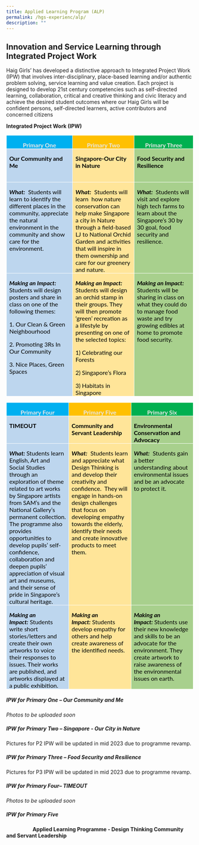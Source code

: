 ```yaml
---
title: Applied Learning Program (ALP)
permalink: /hgs-experienc/alp/
description: ""
---
```


## **Innovation and Service Learning through Integrated Project Work**

Haig Girls’ has developed a distinctive approach to Integrated Project Work (IPW) that involves inter-disciplinary, place-based learning and/or authentic problem solving, service learning and value creation. Each project is designed to develop 21st century competencies such as self-directed learning, collaboration, critical and creative thinking and civic literacy and achieve the desired student outcomes where our Haig Girls will be confident persons, self-directed learners, active contributors and concerned citizens


**Integrated Project Work (IPW)**

<table style="border-collapse:collapse;mso-table-layout-alt:fixed;mso-yfti-tbllook:
 1024;mso-padding-alt:0in 5.4pt 0in 5.4pt" width="750" cellpadding="0" cellspacing="0" border="0" class="MsoNormalTable"><tbody><tr style="mso-yfti-irow:0;mso-yfti-firstrow:yes"><td style="width:187.5pt;border:solid white 1.0pt;
  background:#00B0F0;padding:0in 5.4pt 0in 5.4pt" valign="top" width="250"><p style="margin-bottom:0in;text-align:center;
  line-height:normal" align="center" class="MsoNormal"><b style="mso-bidi-font-weight:normal"><span style="font-size:12.0pt;font-family:&quot;Lato&quot;,sans-serif;mso-fareast-font-family:
  Lato;mso-bidi-font-family:Lato;color:#E7E6E6">Primary One</span></b><span style="font-size:12.0pt;font-family:&quot;Lato&quot;,sans-serif;mso-fareast-font-family:
  Lato;mso-bidi-font-family:Lato;color:black"></span></p></td><td style="width:187.5pt;border:solid white 1.0pt;
  border-left:none;background:#FFC000;padding:0in 5.4pt 0in 5.4pt" valign="top" width="250"><p style="margin-bottom:0in;text-align:center;
  line-height:normal" align="center" class="MsoNormal"><b style="mso-bidi-font-weight:normal"><span style="font-size:12.0pt;font-family:&quot;Lato&quot;,sans-serif;mso-fareast-font-family:
  Lato;mso-bidi-font-family:Lato;color:#E7E6E6">Primary Two</span></b><span style="font-size:12.0pt;font-family:&quot;Lato&quot;,sans-serif;mso-fareast-font-family:
  Lato;mso-bidi-font-family:Lato;color:black"></span></p></td><td style="width:187.5pt;border:solid white 1.0pt;
  border-left:none;background:#00B050;padding:0in 5.4pt 0in 5.4pt" valign="top" width="250"><p style="margin-bottom:0in;text-align:center;
  line-height:normal" align="center" class="MsoNormal"><b style="mso-bidi-font-weight:normal"><span style="font-size:12.0pt;font-family:&quot;Lato&quot;,sans-serif;mso-fareast-font-family:
  Lato;mso-bidi-font-family:Lato;color:#E7E6E6">Primary Three</span></b><span style="font-size:12.0pt;font-family:&quot;Lato&quot;,sans-serif;mso-fareast-font-family:
  Lato;mso-bidi-font-family:Lato;color:black"></span></p></td></tr><tr style="mso-yfti-irow:1"><td style="width:187.5pt;border:solid white 1.0pt;
  border-top:none;background:#BDD6EE;padding:0in 5.4pt 0in 5.4pt" valign="top" width="250"><p style="margin-bottom:0in;line-height:normal" class="MsoNormal"><b style="mso-bidi-font-weight:normal"><span style="font-size:12.0pt;font-family:
  &quot;Lato&quot;,sans-serif;mso-fareast-font-family:Lato;mso-bidi-font-family:Lato;
  color:black;mso-color-alt:windowtext">Our Community and Me<span style="mso-spacerun:yes">&nbsp;&nbsp;</span></span></b><b style="mso-bidi-font-weight:
  normal"><span style="font-size:12.0pt;font-family:&quot;Lato&quot;,sans-serif;
  mso-fareast-font-family:Lato;mso-bidi-font-family:Lato"></span></b></p><p style="margin-bottom:0in;line-height:normal" class="MsoNormal"><b style="mso-bidi-font-weight:normal"><span style="font-size:12.0pt;font-family:
  &quot;Lato&quot;,sans-serif;mso-fareast-font-family:Lato;mso-bidi-font-family:Lato">&nbsp;</span></b></p></td><td style="width:187.5pt;border-top:none;border-left:
  none;border-bottom:solid white 1.0pt;border-right:solid white 1.0pt;
  background:#FFE599;padding:0in 5.4pt 0in 5.4pt" valign="top" width="250"><p style="margin-bottom:0in;line-height:normal" class="MsoNormal"><b style="mso-bidi-font-weight:normal"><span style="font-size:12.0pt;font-family:
  &quot;Lato&quot;,sans-serif;mso-fareast-font-family:Lato;mso-bidi-font-family:Lato;
  color:black;mso-color-alt:windowtext">Singapore-Our City in Nature</span></b><span style="font-size:12.0pt;font-family:&quot;Lato&quot;,sans-serif;mso-fareast-font-family:
  Lato;mso-bidi-font-family:Lato;color:black"></span></p></td><td style="width:187.5pt;border-top:none;border-left:
  none;border-bottom:solid white 1.0pt;border-right:solid white 1.0pt;
  background:#A8D08D;padding:0in 5.4pt 0in 5.4pt" valign="top" width="250"><p style="margin-bottom:0in;line-height:normal" class="MsoNormal"><b style="mso-bidi-font-weight:normal"><span style="font-size:12.0pt;font-family:
  &quot;Lato&quot;,sans-serif;mso-fareast-font-family:Lato;mso-bidi-font-family:Lato;
  color:black">Food Security and Resilience</span></b><span style="font-size:
  12.0pt;font-family:&quot;Lato&quot;,sans-serif;mso-fareast-font-family:Lato;mso-bidi-font-family:
  Lato;color:black"></span></p></td></tr><tr style="mso-yfti-irow:2"><td style="width:187.5pt;border:solid white 1.0pt;
  border-top:none;background:#BDD6EE;padding:0in 5.4pt 0in 5.4pt" valign="top" width="250"><p style="margin-bottom:0in;line-height:normal" class="MsoNormal"><b style="mso-bidi-font-weight:normal"><i style="mso-bidi-font-style:normal"><span style="font-size:12.0pt;font-family:&quot;Lato&quot;,sans-serif;mso-fareast-font-family:
  Lato;mso-bidi-font-family:Lato;color:black">What:</span></i></b><span style="font-size:12.0pt;font-family:&quot;Lato&quot;,sans-serif;mso-fareast-font-family:
  Lato;mso-bidi-font-family:Lato;color:black">&nbsp; Students will learn to identify the different places in the community, appreciate the natural environment in the community and show care for the environment.</span><span style="font-size:12.0pt;font-family:&quot;Lato&quot;,sans-serif;mso-fareast-font-family:
  Lato;mso-bidi-font-family:Lato"></span></p><p style="margin-bottom:0in;line-height:normal" class="MsoNormal"><span style="font-size:12.0pt;font-family:&quot;Lato&quot;,sans-serif;mso-fareast-font-family:
  Lato;mso-bidi-font-family:Lato">&nbsp;</span></p></td><td style="width:187.5pt;border-top:none;border-left:
  none;border-bottom:solid white 1.0pt;border-right:solid white 1.0pt;
  background:#FFE599;padding:0in 5.4pt 0in 5.4pt" valign="top" width="250"><p style="margin-bottom:0in;line-height:normal" class="MsoNormal"><b style="mso-bidi-font-weight:normal"><i style="mso-bidi-font-style:normal"><span style="font-size:12.0pt;font-family:&quot;Lato&quot;,sans-serif;mso-fareast-font-family:
  Lato;mso-bidi-font-family:Lato;color:black">What:</span></i></b><span style="font-size:12.0pt;font-family:&quot;Lato&quot;,sans-serif;mso-fareast-font-family:
  Lato;mso-bidi-font-family:Lato;color:black">&nbsp; Students will learn<span style="mso-spacerun:yes">&nbsp; </span>how nature conservation can help make Singapore a city in Nature through a field-based LJ to National Orchid Garden and activities that will inspire in them ownership and care for our greenery and nature.</span></p></td><td style="width:187.5pt;border-top:none;border-left:
  none;border-bottom:solid white 1.0pt;border-right:solid white 1.0pt;
  background:#A8D08D;padding:0in 5.4pt 0in 5.4pt" valign="top" width="250"><p style="margin-bottom:0in;line-height:normal" class="MsoNormal"><b style="mso-bidi-font-weight:normal"><i style="mso-bidi-font-style:normal"><span style="font-size:12.0pt;font-family:&quot;Lato&quot;,sans-serif;mso-fareast-font-family:
  Lato;mso-bidi-font-family:Lato;color:black">What:</span></i></b><i style="mso-bidi-font-style:normal"><span style="font-size:12.0pt;font-family:
  &quot;Lato&quot;,sans-serif;mso-fareast-font-family:Lato;mso-bidi-font-family:Lato;
  color:black">&nbsp;</span></i><span style="font-size:12.0pt;font-family:&quot;Lato&quot;,sans-serif;
  mso-fareast-font-family:Lato;mso-bidi-font-family:Lato;color:black"> Students will visit and explore high tech farms to learn about the Singapore’s 30 by 30 goal, food security and resilience.</span></p></td></tr><tr style="mso-yfti-irow:3;mso-yfti-lastrow:yes"><td style="width:187.5pt;border:solid white 1.0pt;
  border-top:none;background:#BDD6EE;padding:0in 5.4pt 0in 5.4pt" valign="top" width="250"><p style="margin-bottom:0in;line-height:normal" class="MsoNormal"><b style="mso-bidi-font-weight:normal"><i style="mso-bidi-font-style:normal"><span style="font-size:12.0pt;font-family:&quot;Lato&quot;,sans-serif;mso-fareast-font-family:
  Lato;mso-bidi-font-family:Lato;color:black">Making an Impact:</span></i></b><i style="mso-bidi-font-style:normal"><span style="font-size:12.0pt;font-family:
  &quot;Lato&quot;,sans-serif;mso-fareast-font-family:Lato;mso-bidi-font-family:Lato;
  color:black">&nbsp;</span></i><span style="font-size:12.0pt;font-family:&quot;Lato&quot;,sans-serif;
  mso-fareast-font-family:Lato;mso-bidi-font-family:Lato;color:black;
  mso-color-alt:windowtext">  Students will design posters and share in class on one of the following themes:</span><span style="font-size:12.0pt;font-family:
  &quot;Lato&quot;,sans-serif;mso-fareast-font-family:Lato;mso-bidi-font-family:Lato"></span></p><p style="margin-bottom:0in;line-height:normal" class="MsoNormal"><span style="font-size:12.0pt;font-family:&quot;Lato&quot;,sans-serif;mso-fareast-font-family:
  Lato;mso-bidi-font-family:Lato;color:black;mso-color-alt:windowtext">1. Our Clean &amp; Green Neighbourhood</span><span style="font-size:12.0pt;
  font-family:&quot;Lato&quot;,sans-serif;mso-fareast-font-family:Lato;mso-bidi-font-family:
  Lato"></span></p><p style="margin-bottom:0in;line-height:normal" class="MsoNormal"><span style="font-size:12.0pt;font-family:&quot;Lato&quot;,sans-serif;mso-fareast-font-family:
  Lato;mso-bidi-font-family:Lato;color:black;mso-color-alt:windowtext">2. Promoting 3Rs In Our Community</span><span style="font-size:12.0pt;
  font-family:&quot;Lato&quot;,sans-serif;mso-fareast-font-family:Lato;mso-bidi-font-family:
  Lato"></span></p><p style="margin-bottom:0in;line-height:normal" class="MsoNormal"><span style="font-size:12.0pt;font-family:&quot;Lato&quot;,sans-serif;mso-fareast-font-family:
  Lato;mso-bidi-font-family:Lato;color:black;mso-color-alt:windowtext">3. Nice Places, Green Spaces</span><span style="font-size:12.0pt;font-family:&quot;Lato&quot;,sans-serif;
  mso-fareast-font-family:Lato;mso-bidi-font-family:Lato"></span></p><p style="margin-bottom:0in;line-height:normal" class="MsoNormal"><i style="mso-bidi-font-style:normal"><span style="font-size:12.0pt;font-family:
  &quot;Lato&quot;,sans-serif;mso-fareast-font-family:Lato;mso-bidi-font-family:Lato">&nbsp;</span></i></p></td><td style="width:187.5pt;border-top:none;border-left:
  none;border-bottom:solid white 1.0pt;border-right:solid white 1.0pt;
  background:#FFE599;padding:0in 5.4pt 0in 5.4pt" valign="top" width="250"><p style="margin-bottom:0in;line-height:normal" class="MsoNormal"><b style="mso-bidi-font-weight:normal"><i style="mso-bidi-font-style:normal"><span style="font-size:12.0pt;font-family:&quot;Lato&quot;,sans-serif;mso-fareast-font-family:
  Lato;mso-bidi-font-family:Lato;color:black">Making an Impact:</span></i></b><span style="font-size:12.0pt;font-family:&quot;Lato&quot;,sans-serif;mso-fareast-font-family:
  Lato;mso-bidi-font-family:Lato;color:black">&nbsp; 
	Students will design an orchid stamp in their groups. They will then promote ‘green’ recreation as a lifestyle by presenting on one of the selected topics:</span><span style="font-size:12.0pt;font-family:&quot;Lato&quot;,sans-serif;mso-fareast-font-family:
  Lato;mso-bidi-font-family:Lato"></span></p><p style="margin-bottom:0in;line-height:normal" class="MsoNormal"><span style="font-size:12.0pt;font-family:&quot;Lato&quot;,sans-serif;mso-fareast-font-family:
  Lato;mso-bidi-font-family:Lato"></span></p><p style="margin-bottom:0in;line-height:normal" class="MsoNormal"><span style="font-size:12.0pt;font-family:&quot;Lato&quot;,sans-serif;mso-fareast-font-family:
  Lato;mso-bidi-font-family:Lato;color:black;mso-color-alt:windowtext">1) Celebrating our Forests</span><span style="font-size:12.0pt;font-family:&quot;Lato&quot;,sans-serif;
  mso-fareast-font-family:Lato;mso-bidi-font-family:Lato"></span></p><p style="margin-bottom:0in;line-height:normal" class="MsoNormal"><span style="font-size:12.0pt;font-family:&quot;Lato&quot;,sans-serif;mso-fareast-font-family:
  Lato;mso-bidi-font-family:Lato;color:black;mso-color-alt:windowtext">2) Singapore’s Flora</span><span style="font-size:12.0pt;font-family:&quot;Lato&quot;,sans-serif;
  mso-fareast-font-family:Lato;mso-bidi-font-family:Lato"></span></p><p style="margin-bottom:0in;line-height:normal" class="MsoNormal"><span style="font-size:12.0pt;font-family:&quot;Lato&quot;,sans-serif;mso-fareast-font-family:
  Lato;mso-bidi-font-family:Lato;color:black;mso-color-alt:windowtext">3) Habitats in Singapore</span><span style="font-size:12.0pt;font-family:&quot;Lato&quot;,sans-serif;
  mso-fareast-font-family:Lato;mso-bidi-font-family:Lato"></span></p></td><td style="width:187.5pt;border-top:none;border-left:
  none;border-bottom:solid white 1.0pt;border-right:solid white 1.0pt;
  background:#A8D08D;padding:0in 5.4pt 0in 5.4pt" valign="top" width="250"><p style="margin-bottom:0in;line-height:normal" class="MsoNormal"><b style="mso-bidi-font-weight:normal"><i style="mso-bidi-font-style:normal"><span style="font-size:12.0pt;font-family:&quot;Lato&quot;,sans-serif;mso-fareast-font-family:
  Lato;mso-bidi-font-family:Lato;color:black">Making an Impact:</span></i></b><i style="mso-bidi-font-style:normal"><span style="font-size:12.0pt;font-family:
  &quot;Lato&quot;,sans-serif;mso-fareast-font-family:Lato;mso-bidi-font-family:Lato;
  color:black">&nbsp;</span></i><span style="font-size:12.0pt;font-family:&quot;Lato&quot;,sans-serif;
  mso-fareast-font-family:Lato;mso-bidi-font-family:Lato;color:black"> Students will be sharing in class on what they could do to manage food waste and try growing edibles at home to promote food security.</span></p></td></tr></tbody></table>

<table style="border-collapse:collapse;mso-table-layout-alt:fixed;mso-yfti-tbllook:
 1024;mso-padding-alt:0in 5.4pt 0in 5.4pt" width="750" cellpadding="0" cellspacing="0" border="0" class="MsoNormalTable"><tbody><tr style="mso-yfti-irow:0;mso-yfti-firstrow:yes"><td style="width:187.5pt;border:solid white 1.0pt;
  background:#00B0F0;padding:0in 5.4pt 0in 5.4pt" valign="top" width="250"><p style="margin-bottom:0in;text-align:center;
  line-height:normal" align="center" class="MsoNormal"><b style="mso-bidi-font-weight:normal"><span style="font-size:12.0pt;font-family:&quot;Lato&quot;,sans-serif;mso-fareast-font-family:
  Lato;mso-bidi-font-family:Lato;color:#E7E6E6">Primary Four</span></b><span style="font-size:12.0pt;font-family:&quot;Lato&quot;,sans-serif;mso-fareast-font-family:
  Lato;mso-bidi-font-family:Lato;color:black"></span></p></td><td style="width:187.5pt;border:solid white 1.0pt;
  border-left:none;background:#FFC000;padding:0in 5.4pt 0in 5.4pt" valign="top" width="250"><p style="margin-bottom:0in;text-align:center;
  line-height:normal" align="center" class="MsoNormal"><b style="mso-bidi-font-weight:normal"><span style="font-size:12.0pt;font-family:&quot;Lato&quot;,sans-serif;mso-fareast-font-family:
  Lato;mso-bidi-font-family:Lato;color:#E7E6E6">Primary Five</span></b><span style="font-size:12.0pt;font-family:&quot;Lato&quot;,sans-serif;mso-fareast-font-family:
  Lato;mso-bidi-font-family:Lato;color:black"></span></p></td><td style="width:187.5pt;border:solid white 1.0pt;
  border-left:none;background:#00B050;padding:0in 5.4pt 0in 5.4pt" valign="top" width="250"><p style="margin-bottom:0in;text-align:center;
  line-height:normal" align="center" class="MsoNormal"><b style="mso-bidi-font-weight:normal"><span style="font-size:12.0pt;font-family:&quot;Lato&quot;,sans-serif;mso-fareast-font-family:
  Lato;mso-bidi-font-family:Lato;color:#E7E6E6">Primary Six</span></b><span style="font-size:12.0pt;font-family:&quot;Lato&quot;,sans-serif;mso-fareast-font-family:
  Lato;mso-bidi-font-family:Lato;color:black"></span></p></td></tr><tr style="mso-yfti-irow:1;height:36.75pt"><td style="width:187.5pt;border:solid white 1.0pt;
  border-top:none;background:#BDD6EE;padding:0in 5.4pt 0in 5.4pt;height:36.75pt" valign="top" width="250"><p style="margin-bottom:0in;line-height:normal" class="MsoNormal"><b style="mso-bidi-font-weight:normal"><span style="font-size:12.0pt;font-family:
  &quot;Lato&quot;,sans-serif;mso-fareast-font-family:Lato;mso-bidi-font-family:Lato;
  color:black;mso-color-alt:windowtext">TIMEOUT</span></b></p></td><td style="width:187.5pt;border-top:none;border-left:
  none;border-bottom:solid white 1.0pt;border-right:solid white 1.0pt;
  background:#FFE599;padding:0in 5.4pt 0in 5.4pt;height:36.75pt" valign="top" width="250"><p style="margin-bottom:0in;line-height:normal" class="MsoNormal"><b style="mso-bidi-font-weight:normal"><span style="font-size:12.0pt;font-family:
  &quot;Lato&quot;,sans-serif;mso-fareast-font-family:Lato;mso-bidi-font-family:Lato;
  color:black;mso-color-alt:windowtext">Community and Servant Leadership</span></b></p></td><td style="width:187.5pt;border-top:none;border-left:
  none;border-bottom:solid white 1.0pt;border-right:solid white 1.0pt;
  background:#A8D08D;padding:0in 5.4pt 0in 5.4pt;height:36.75pt" valign="top" width="250"><p style="margin-bottom:0in;line-height:normal" class="MsoNormal"><b style="mso-bidi-font-weight:normal"><span style="font-size:12.0pt;font-family:
  &quot;Lato&quot;,sans-serif;mso-fareast-font-family:Lato;mso-bidi-font-family:Lato;
  color:black;mso-color-alt:windowtext">Environmental Conservation and Advocacy</span></b></p></td></tr><tr style="mso-yfti-irow:2;height:92.35pt"><td style="width:187.5pt;border:solid white 1.0pt;
  border-top:none;background:#BDD6EE;padding:0in 5.4pt 0in 5.4pt;height:92.35pt" valign="top" width="250"><p style="margin-bottom:0in;line-height:normal" class="MsoNormal"><b style="mso-bidi-font-weight:normal"><i style="mso-bidi-font-style:normal"><span style="font-size:12.0pt;font-family:&quot;Lato&quot;,sans-serif;mso-fareast-font-family:
  Lato;mso-bidi-font-family:Lato;color:black">What:</span></i></b><i style="mso-bidi-font-style:normal"><span style="font-size:12.0pt;font-family:
  &quot;Lato&quot;,sans-serif;mso-fareast-font-family:Lato;mso-bidi-font-family:Lato;
  color:black">&nbsp;</span></i><span style="font-size:12.0pt;font-family:&quot;Lato&quot;,sans-serif;
  mso-fareast-font-family:Lato;mso-bidi-font-family:Lato;color:black">Students learn English, Art and Social Studies through an exploration of theme related to art works by Singapore artists from SAM’s and the National Gallery’s permanent collection. The programme also provides opportunities to develop pupils’ self-confidence, collaboration and deepen pupils’ appreciation of visual art and museums, and their sense of pride in Singapore’s cultural heritage.</span></p></td><td style="width:187.5pt;border-top:none;border-left:
  none;border-bottom:solid white 1.0pt;border-right:solid white 1.0pt;
  background:#FFE599;padding:0in 5.4pt 0in 5.4pt;height:92.35pt" valign="top" width="250"><p style="margin-bottom:0in;line-height:normal" class="MsoNormal"><b style="mso-bidi-font-weight:normal"><i style="mso-bidi-font-style:normal"><span style="font-size:12.0pt;font-family:&quot;Lato&quot;,sans-serif;mso-fareast-font-family:
  Lato;mso-bidi-font-family:Lato;color:black">What:</span></i></b><span style="font-size:12.0pt;font-family:&quot;Lato&quot;,sans-serif;mso-fareast-font-family:
  Lato;mso-bidi-font-family:Lato;color:black">&nbsp;
	Students learn and appreciate what Design Thinking is and develop their creativity and confidence.<span style="mso-spacerun:yes">&nbsp; </span>They will engage in hands-on design challenges that focus on developing empathy towards the elderly, identify their needs and create innovative products to meet them.</span><span style="font-size:12.0pt;font-family:&quot;Lato&quot;,sans-serif;mso-fareast-font-family:
  Lato;mso-bidi-font-family:Lato"></span></p><p style="margin-bottom:0in;line-height:normal" class="MsoNormal"><span style="font-size:12.0pt;font-family:&quot;Lato&quot;,sans-serif;mso-fareast-font-family:
  Lato;mso-bidi-font-family:Lato">&nbsp;</span></p></td><td style="width:187.5pt;border-top:none;border-left:
  none;border-bottom:solid white 1.0pt;border-right:solid white 1.0pt;
  background:#A8D08D;padding:0in 5.4pt 0in 5.4pt;height:92.35pt" valign="top" width="250"><p style="margin-bottom:0in;line-height:normal" class="MsoNormal"><b style="mso-bidi-font-weight:normal"><i style="mso-bidi-font-style:normal"><span style="font-size:12.0pt;font-family:&quot;Lato&quot;,sans-serif;mso-fareast-font-family:
  Lato;mso-bidi-font-family:Lato;color:black">What:</span></i></b><span style="font-size:12.0pt;font-family:&quot;Lato&quot;,sans-serif;mso-fareast-font-family:
  Lato;mso-bidi-font-family:Lato;color:black">&nbsp; Students gain a better understanding about environmental issues and be an advocate to protect it.</span></p></td></tr><tr style="mso-yfti-irow:3;mso-yfti-lastrow:yes"><td style="width:187.5pt;border:solid white 1.0pt;
  border-top:none;background:#BDD6EE;padding:0in 5.4pt 0in 5.4pt" valign="top" width="250"><p style="margin-bottom:0in;line-height:normal" class="MsoNormal"><b style="mso-bidi-font-weight:normal"><i style="mso-bidi-font-style:normal"><span style="font-size:12.0pt;font-family:&quot;Lato&quot;,sans-serif;mso-fareast-font-family:
  Lato;mso-bidi-font-family:Lato;color:black">Making an Impact:</span></i></b><span style="font-size:12.0pt;font-family:&quot;Lato&quot;,sans-serif;mso-fareast-font-family:
  Lato;mso-bidi-font-family:Lato;color:black">&nbsp;Students write short stories/letters and create their own artworks to voice their responses to issues. Their works are published, and artworks displayed at a public exhibition.</span></p></td><td style="width:187.5pt;border-top:none;border-left:
  none;border-bottom:solid white 1.0pt;border-right:solid white 1.0pt;
  background:#FFE599;padding:0in 5.4pt 0in 5.4pt" valign="top" width="250"><p style="margin-bottom:0in;line-height:normal" class="MsoNormal"><b style="mso-bidi-font-weight:normal"><i style="mso-bidi-font-style:normal"><span style="font-size:12.0pt;font-family:&quot;Lato&quot;,sans-serif;mso-fareast-font-family:
  Lato;mso-bidi-font-family:Lato;color:black">Making an Impact:</span></i></b><span style="font-size:12.0pt;font-family:&quot;Lato&quot;,sans-serif;mso-fareast-font-family:
  Lato;mso-bidi-font-family:Lato;color:black">&nbsp;Students develop empathy for others and help create awareness of the identified needs.</span></p></td><td style="width:187.5pt;border-top:none;border-left:
  none;border-bottom:solid white 1.0pt;border-right:solid white 1.0pt;
  background:#A8D08D;padding:0in 5.4pt 0in 5.4pt" valign="top" width="250"><p style="margin-bottom:0in;line-height:normal" class="MsoNormal"><b style="mso-bidi-font-weight:normal"><i style="mso-bidi-font-style:normal"><span style="font-size:12.0pt;font-family:&quot;Lato&quot;,sans-serif;mso-fareast-font-family:
  Lato;mso-bidi-font-family:Lato;color:black">Making an Impact:</span></i></b><i style="mso-bidi-font-style:normal"><span style="font-size:12.0pt;font-family:
  &quot;Lato&quot;,sans-serif;mso-fareast-font-family:Lato;mso-bidi-font-family:Lato;
  color:black">&nbsp;</span></i><span style="font-size:12.0pt;font-family:&quot;Lato&quot;,sans-serif;
  mso-fareast-font-family:Lato;mso-bidi-font-family:Lato;color:black">Students use their new knowledge and skills to be an advocate for the environment. They create artwork to raise awareness of the environmental issues on earth.</span></p></td></tr></tbody></table>
	
##### **IPW for Primary One – Our Community and Me**

*Photos to be uploaded soon*


##### **IPW for Primary Two – Singapore - Our City in Nature**

Pictures for P2 IPW will be updated in mid 2023 due to programme revamp.

##### **IPW for Primary Three – Food Security and Resilience**

Pictures for P3 IPW will be updated in mid 2023 due to programme revamp.

      
##### **IPW for Primary Four– TIMEOUT**

*Photos to be uploaded soon*

##### **IPW for Primary Five**

&nbsp;&nbsp;&nbsp;&nbsp;&nbsp;&nbsp;&nbsp;&nbsp;&nbsp;&nbsp;&nbsp;&nbsp;&nbsp;&nbsp;&nbsp;&nbsp;&nbsp; **Applied Learning Programme - Design Thinking Community and Servant Leadership**